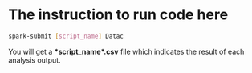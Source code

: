 # The instruction to run code here
```Bash
spark-submit [script_name] Datac
```

You will get a **\*script_name\*.csv** file which indicates the result of each analysis output.
